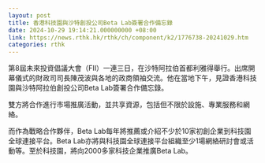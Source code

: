 ```yaml
---
layout: post
title: 香港科技園與沙特創投公司Beta Lab簽署合作備忘錄
date: 2024-10-29 19:14:21.000000000 +08:00
link: https://news.rthk.hk/rthk/ch/component/k2/1776738-20241029.htm
categories: rthk
---
```


第8屆未來投資倡議大會（FII）一連三日，在沙特阿拉伯首都利雅得舉行。出席開幕儀式的財政司司長陳茂波與各地的政商領袖交流。他在當地下午，見證香港科技園與沙特阿拉伯創投公司Beta Lab簽署合作備忘錄。

雙方將合作進行市場推廣活動，並共享資源，包括但不限於設施、專業服務和網絡。

而作為戰略合作夥伴，Beta Lab每年將推薦或介紹不少於10家初創企業到科技園全球連接平台。Beta Lab亦將與科技園全球連接平台組織至少1場網絡研討會或活動等。至於科技園，將向2000多家科技企業推廣Beta Lab。
